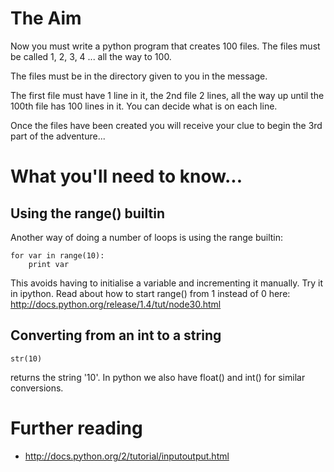 # The Aim

Now you must write a python program that creates 100 files. The files must be called 1, 2, 3, 4 ... all the way to 100.

The files must be in the directory given to you in the message.

The first file must have 1 line in it, the 2nd file 2 lines, all the way up until the 100th file has 100 lines in it. You can decide what is on each line.

Once the files have been created you will receive your clue to begin the 3rd part of the adventure...

# What you'll need to know...

## Using the range() builtin

Another way of doing a number of loops is using the range builtin:

    for var in range(10):
        print var

This avoids having to initialise a variable and incrementing it manually. Try it in ipython. Read about how to start range() from 1 instead of 0 here: http://docs.python.org/release/1.4/tut/node30.html

## Converting from an int to a string

    str(10)

returns the string '10'. In python we also have float() and int() for similar conversions.

# Further reading

* http://docs.python.org/2/tutorial/inputoutput.html
